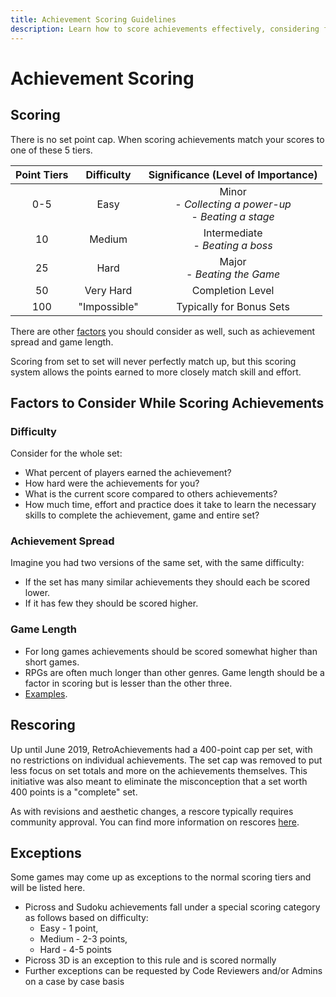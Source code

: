 ```yaml
---
title: Achievement Scoring Guidelines
description: Learn how to score achievements effectively, considering factors like difficulty, game length, and achievement spread. Understand the point tiers and guidelines for rescoring and exceptions.
---
```


# Achievement Scoring

## Scoring

There is no set point cap. When scoring achievements match your scores to one of these 5 tiers.

| Point Tiers |  Difficulty  |            Significance (Level of Importance)             |
| :---------: | :----------: | :-------------------------------------------------------: |
|     0-5     |     Easy     | Minor<br>- _Collecting a power-up_<br>- _Beating a stage_ |
|     10      |    Medium    |            Intermediate<br>- _Beating a boss_             |
|     25      |     Hard     |              Major<br> - _Beating the Game_               |
|     50      |  Very Hard   |                     Completion Level                      |
|     100     | "Impossible" |                 Typically for Bonus Sets                  |

There are other [factors](#factors-to-consider-while-scoring-achievements) you should consider as well, such as achievement spread and game length.

Scoring from set to set will never perfectly match up, but this scoring system allows the points earned to more closely match skill and effort.

## Factors to Consider While Scoring Achievements

### Difficulty

Consider for the whole set:

- What percent of players earned the achievement?
- How hard were the achievements for you?
- What is the current score compared to others achievements?
- How much time, effort and practice does it take to learn the necessary skills to complete the achievement, game and entire set?

### Achievement Spread

Imagine you had two versions of the same set, with the same difficulty:

- If the set has many similar achievements they should each be scored lower.
- If it has few they should be scored higher.

### Game Length

- For long games achievements should be scored somewhat higher than short games.
- RPGs are often much longer than other genres. Game length should be a factor in scoring but is lesser than the other three.
- [Examples](https://retroachievements.org/viewtopic.php?t=9050&c=47755).

## Rescoring

Up until June 2019, RetroAchievements had a 400-point cap per set, with no restrictions on individual achievements. The set cap was removed to put less focus on set totals and more on the achievements themselves. This initiative was also meant to eliminate the misconception that a set worth 400 points is a "complete" set.

As with revisions and aesthetic changes, a rescore typically requires community approval. You can find more information on rescores [here](/guidelines/content/achievement-set-revisions).

## Exceptions

Some games may come up as exceptions to the normal scoring tiers and will be listed here.

- Picross and Sudoku achievements fall under a special scoring category as follows based on difficulty:
  - Easy - 1 point,
  - Medium - 2-3 points,
  - Hard - 4-5 points
- Picross 3D is an exception to this rule and is scored normally
- Further exceptions can be requested by Code Reviewers and/or Admins on a case by case basis
